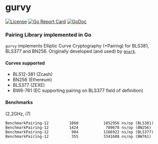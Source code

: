 # gurvy

[![License](https://img.shields.io/badge/license-Apache%202-blue)](LICENSE)  [![Go Report Card](https://goreportcard.com/badge/github.com/consensys/gurvy)](https://goreportcard.com/badge/github.com/consensys/gurvy) [![GoDoc](https://godoc.org/github.com/consensys/gurvy?status.svg)](https://godoc.org/github.com/consensys/gurvy)

### Pairing Library implemented in Go ###

`gurvy` implements Elliptic Curve Cryptography (+Pairing) for BLS381, BLS377 and BN256. Originally developed (and used) by [`gnark`](https://github.com/consensys/gnark).

#### Curves supported

* BLS12-381 (Zcash)
* BN256 (Ethereum)
* BLS377 (ZEXE)
* BW6-761 (EC supporting pairing on BLS377 field of definition)

#### Benchmarks

(2,2GHz, i7)

```
BenchmarkPairing-12         1060           1052956 ns/op (BLS381)
BenchmarkPairing-12         1424            789678 ns/op (BN256)
BenchmarkPairing-12          984           1166922 ns/op (BLS377)
BenchmarkPairing-12          355           3341688 ns/op (BW761)
```